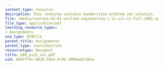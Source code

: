 ```yaml
---
content_type: resource
description: This resource contains handwritten problem set solution.
file: /media/courses/16-01-unified-engineering-i-ii-iii-iv-fall-2005-spring-2006/8b6ff79cb62059ad9c963069aedc3bea_p09_ps12_sol.pdf
file_type: application/pdf
learning_resource_types:
- Assignments
ocw_type: OCWFile
parent_title: Assignments
parent_type: CourseSection
resourcetype: Document
title: p09_ps12_sol.pdf
uid: 8b6ff79c-b620-59ad-9c96-3069aedc3bea
---
```

